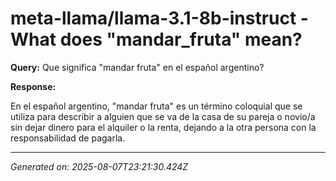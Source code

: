 # meta-llama/llama-3.1-8b-instruct - What does "mandar_fruta" mean?

**Query:** Que significa "mandar fruta" en el español argentino?



**Response:**

En el español argentino, "mandar fruta" es un término coloquial que se utiliza para describir a alguien que se va de la casa de su pareja o novio/a sin dejar dinero para el alquiler o la renta, dejando a la otra persona con la responsabilidad de pagarla.

---
*Generated on: 2025-08-07T23:21:30.424Z*
